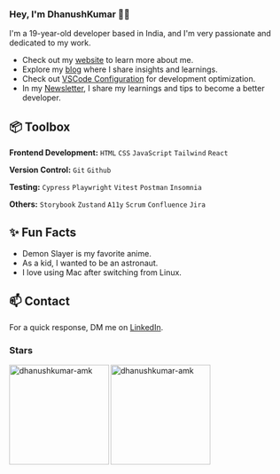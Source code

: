 
### Hey, I'm DhanushKumar 👋🏽  

I'm a 19-year-old developer based in India, and I'm very passionate and dedicated to my work.

- Check out my [website](https://dhanushkumar-portfolio.netlify.app/) to learn more about me.
- Explore my [blog](https://mirayatech.hashnode.dev/?source=top_nav_blog_home) where I share insights and learnings.
- Check out [VSCode Configuration](https://github.com/dhanushkumar-amk/MY-VS-Code-settings) for development optimization.
- In my [Newsletter](), I share my learnings and tips to become a better developer. 
 
## 📦 Toolbox

**Frontend Development:** `HTML` `CSS` `JavaScript` `Tailwind` `React` 
 
**Version Control:** `Git` `Github`  

**Testing:** `Cypress` `Playwright` `Vitest` `Postman` `Insomnia`

**Others:** `Storybook` `Zustand` `A11y` `Scrum` `Confluence` `Jira`
 
## ✨ Fun Facts 

- Demon Slayer is my favorite anime.
- As a kid, I wanted to be an astronaut.
- I love using Mac after switching from Linux.

## 📫 Contact

 For a quick response, DM me on [LinkedIn](https://www.linkedin.com/in/dhanushkumar-amk/). 
 

<h3 align="left">Stars</h3>
<img align="left" height="180em" src="https://github-readme-stats.vercel.app/api/top-langs/?username=dhanushkumar-amk&layout=compact&theme=" alt=dhanushkumar-amk />

<p><img align="center" height="180em" src="https://github-readme-streak-stats.herokuapp.com/?user=dhanushkumar-amk&theme=" alt="dhanushkumar-amk" /></p>


<div align="center">
<!-- <a href="https://github.com/dhanushkumar-amk">
<img align="center" src="http://github-profile-summary-cards.vercel.app/api/cards/stats?username=dhanushkumar-amk&theme=2077" height="180em" />
<img align="center" src="http://github-profile-summary-cards.vercel.app/api/cards/most-commit-language?username=dhanushkumar-amk&theme=2077" height="180em" />
<img align="center" src="http://github-profile-summary-cards.vercel.app/api/cards/repos-per-language?username=dhanushkumar-amk&theme=2077" height="180em" />
<img align="center" src="http://github-profile-summary-cards.vercel.app/api/cards/productive-time?username=dhanushkumar-amk&theme=2077" height="180em" />
<img align="center" src="http://github-profile-summary-cards.vercel.app/api/cards/profile-details?username=dhanushkumar-amk&theme=2077" height="180em" />
</div> -->

